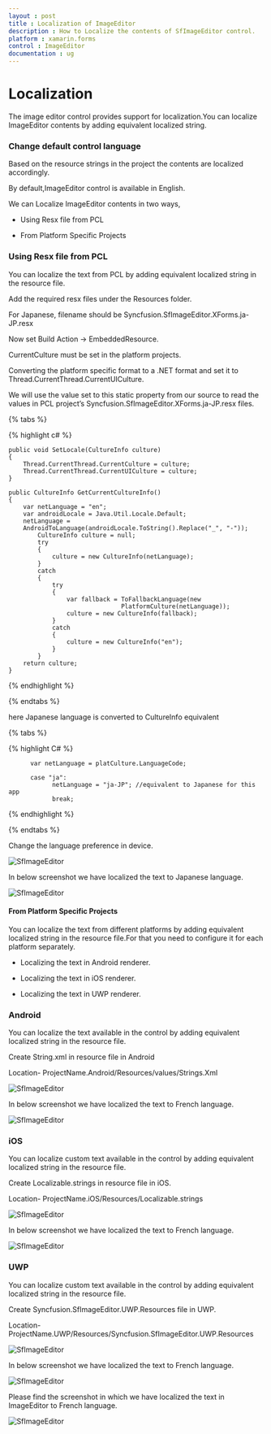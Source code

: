 ```yaml
---
layout : post
title : Localization of ImageEditor
description : How to Localize the contents of SfImageEditor control.
platform : xamarin.forms
control : ImageEditor
documentation : ug
---
```


# Localization

The image editor control provides support for localization.You can localize ImageEditor contents by adding equivalent localized string.

### Change default control language

Based on the resource strings in the project the contents are localized accordingly.

By default,ImageEditor control is available in English.

We can Localize ImageEditor contents in two ways,

* Using Resx file from PCL

* From Platform Specific Projects

### Using Resx file from PCL

You can localize the text from PCL by adding equivalent localized string in the resource file.

Add the required resx files under the Resources folder. 

For Japanese, filename should be Syncfusion.SfImageEditor.XForms.ja-JP.resx

Now set Build Action -> EmbeddedResource.

CurrentCulture must be set in the platform projects.

Converting  the platform specific format to a .NET format and set it to Thread.CurrentThread.CurrentUICulture.

We will use the value set to this static property from our source to read the values in PCL project’s Syncfusion.SfImageEditor.XForms.ja-JP.resx files.

{% tabs %}

{% highlight c# %}

    public void SetLocale(CultureInfo culture)
    {
        Thread.CurrentThread.CurrentCulture = culture;
        Thread.CurrentThread.CurrentUICulture = culture;
    }
    
    public CultureInfo GetCurrentCultureInfo()
    {
        var netLanguage = "en";
        var androidLocale = Java.Util.Locale.Default;
        netLanguage =                                     
        AndroidToLanguage(androidLocale.ToString().Replace("_", "-"));
            CultureInfo culture = null;
            try
            {
                culture = new CultureInfo(netLanguage);
            }
            catch
            {
                try
                {
                    var fallback = ToFallbackLanguage(new                
                                   PlatformCulture(netLanguage));
                    culture = new CultureInfo(fallback); 
                }
                catch
                {
                    culture = new CultureInfo("en");
                }
            }
        return culture;
    }
{% endhighlight %} 

{% endtabs %}

here Japanese language is converted to CultureInfo equivalent

{% tabs %}

{% highlight C# %}

          var netLanguage = platCulture.LanguageCode; 

          case "ja":
                netLanguage = "ja-JP"; //equivalent to Japanese for this app
                break;

{% endhighlight %} 

{% endtabs %}

Change the language preference in device.

![SfImageEditor](ImageEditor_images/FormsResources.png)

In below screenshot we have localized the text to Japanese language.

![SfImageEditor](ImageEditor_images/ResourcesFileForms.png)

#### From Platform Specific Projects

You can localize the text from different platforms by adding equivalent localized string in the resource file.For that you need to configure it for each platform separately.

* Localizing the text in Android renderer.

* Localizing the text in iOS renderer.

* Localizing the text in UWP renderer.

### Android

You can localize the text available in the control by adding equivalent localized string in the resource file.

Create String.xml in resource file in Android

Location- ProjectName.Android/Resources/values/Strings.Xml

![SfImageEditor](ImageEditor_images/androidstrings.png)

In below screenshot we have localized the text  to French language.

![SfImageEditor](ImageEditor_images/androidresources.png)

### iOS 

You can localize custom text available in the control by adding equivalent localized string in the resource file.

Create Localizable.strings in resource file in iOS.

Location- ProjectName.iOS/Resources/Localizable.strings

![SfImageEditor](ImageEditor_images/iosresources.png)

In below screenshot we have localized the text to French language.

![SfImageEditor](ImageEditor_images/ioslocalizable.png)

### UWP 

You can localize custom text available in the control by adding equivalent localized string in the resource file.

Create Syncfusion.SfImageEditor.UWP.Resources file in UWP.

Location- ProjectName.UWP/Resources/Syncfusion.SfImageEditor.UWP.Resources 

![SfImageEditor](ImageEditor_images/uwpresw.png)

In below screenshot we have localized the text to French language.

![SfImageEditor](ImageEditor_images/uwpresources.png)

Please find the screenshot in which we have localized the text in ImageEditor to French language.

![SfImageEditor](ImageEditor_images/imageframe.png)


 




